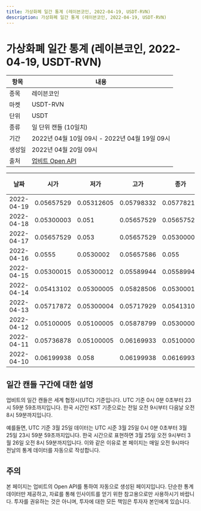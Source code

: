 ```yaml
---
title: 가상화폐 일간 통계 (레이븐코인, 2022-04-19, USDT-RVN)
description: 가상화폐 일간 통계 (레이븐코인, 2022-04-19, USDT-RVN)
---
```



가상화폐 일간 통계 (레이븐코인, 2022-04-19, USDT-RVN)
===

|항목|내용|
|--|--|
|종목|레이븐코인|
|마켓|USDT-RVN|
|단위|USDT|
|종류|일 단위 캔들 (10일치)|
|기간|2022년 04월 10일 09시 - 2022년 04월 19일 09시|
|생성일|2022년 04월 20일 09시|
|출처|[업비트 Open API](https://docs.upbit.com)|


|날짜|시가|저가|고가|종가|비고|
|--|--|--|--|--|--|
|2022-04-19|0.05657529|0.05312605|0.05798332|0.05778216|    |
|2022-04-18|0.05300003|0.051|0.05657529|0.05657529|    |
|2022-04-17|0.05657529|0.053|0.05657529|0.05300003|    |
|2022-04-16|0.0555|0.0530002|0.05657586|0.055|    |
|2022-04-15|0.05300015|0.05300012|0.05589944|0.05589944|    |
|2022-04-14|0.05413102|0.05300005|0.05828506|0.05300015|    |
|2022-04-13|0.05717872|0.05300004|0.05717929|0.05413102|    |
|2022-04-12|0.05100005|0.05100005|0.05878799|0.05300003|    |
|2022-04-11|0.05736878|0.05100005|0.06169933|0.05100005|    |
|2022-04-10|0.06199938|0.058|0.06199938|0.06169932|    |


일간 캔들 구간에 대한 설명
---


업비트의 일간 캔들은 세계 협정시(UTC) 기준입니다. 
UTC 기준 0시 0분 0초부터 23시 59분 59초까지입니다. 
한국 시간인 KST 기준으로는 전일 오전 9시부터 다음날 오전 8시 59분까지입니다. 


예를들면, UTC 기준 3월 25일 데이터는 UTC 시준 3월 25일 0시 0분 0초부터 3월 25일 23시 59분 59초까지입니다. 
한국 시간으로 표현하면 3월 25일 오전 9시부터 3월 26일 오전 8시 59분까지입니다. 
이와 같은 이유로 본 페이지는 매일 오전 9시마다 전날의 통계 데이터를 자동으로 작성합니다. 


주의
---


본 페이지는 업비트의 Open API를 통하여 자동으로 생성된 페이지입니다. 
단순한 통계 데이터만 제공하고, 자료를 통해 인사이트를 얻기 위한 참고용으로만 사용하시기 바랍니다. 
투자를 권유하는 것은 아니며, 투자에 대한 모든 책임은 투자자 본인에게 있습니다. 
